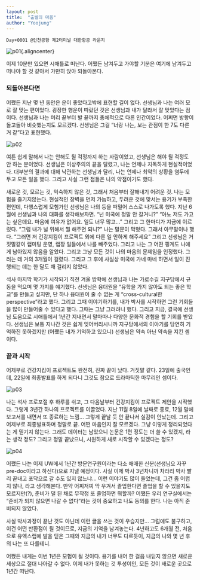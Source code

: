 ```yaml
---
layout: post
title:  "출발의 마음"
author: "Yoojung"
---
```




~~~
Day+0001 @인천공항 제2터미널 대한항공 라운지
~~~



![p01]({{site.url}}/assets/2018-02-23-p01.jpg "이런 걸 찍어줘야 떠나는 기분이 든다"){.aligncenter}

이제 10분만 있으면 시애틀로 떠난다. 어쨌든 남겨두고 가야할 기분은 여기에 남겨두고 떠나야 할 것 같아서 가만히 앉아 되돌아본다.



### 되돌아본다면

어쨌든 지난 몇 년 동안은 운이 좋았다고밖에 표현할 길이 없다. 선생님과 나는 여러 모로 잘 맞는 편이었다. 굉장한 행운이 따랐던 것은 선생님과 내가 달라서 잘 맞았다는 점이다. 선생님과 나는 머리 끝부터 발 끝까지 총체적으로 다른 인간이었다. 어쩌면 방향이 돌고돌아 비슷했는지도 모르겠다. 선생님은 그걸 “너랑 나는, 보는 관점이 한 7도 다른 거 같”다고 표현했다. 

![p02]({{site.url}}/assets/2018-02-23-p02.jpg "극과 극은 통한다더니")  

여튼 쉽게 말해서 나는 안해도 될 걱정까지 하는 사람이었고, 선생님은 해야 될 걱정도 안 하는 분이었다. 선생님은 이상주의의 끝을 달렸고, 나는 언제나 지독하게 현실적이었다. 대부분의 결과에 대해 낙관하는 선생님과 달리, 나는 언제나 최악의 상황을 염두에 두고 모든 일을 했다. 그리고 사실 그런 점들은 나의 약점이기도 했다. 



새로운 것, 모르는 것, 익숙하지 않은 것, 그래서 처음부터 잘해내기 어려운 것. 나는 모험을 즐기지않는다. 현실적인 장벽을 먼저 가늠하고, 두려운 것에 맞서는 용기가 부족한 편인데, 다행스럽게 모험가인 선생님은 나의 등을 떠밀어 스스로 나가도록 했다. 지난 6월에 선생님과 나의 대화를 생각해보자면.  “넌 미국에 정말 안 갈거니?” “아뇨 저도 가고는 싶은데요. 마음에 여유가 없어요. 일도 너무 많고...” 그리고 그 한마디가 지금에 이르렀다. “그럼 내가 널 위해서 뭘 해주면 되니?” 나는 말문이 막혔다. 그래서 아무말이나 했다. “그러면 저 건강지킴이 프로젝트 외에 다른 일 안하게 해주세요” 그리고 선생님은 거짓말같이 랩미팅 운영, 랩장 일들에서 나를 빼주었다. 그리고 나는 그 어떤 핑계도 나에게 남아있지 않음을 알았다. 그리고 그냥 모든 것이 나의 마음의 문제임을 인정했다. 그러는 데 거의 3개월이 걸렸다. 그리고 그 후에 사실상 미국에 가네 마네 하면서 일이 진행되는 데는 한 달도 채 걸리지 않았다. 



석사 마지막 학기가 시작되기 직전 겨울 방학에 선생님과 나는 가로수길 지구당에서 규동을 먹으며 몇 가지를 얘기했다. 선생님은 융대원을 “유학을 가지 않아도 되는 좋은 학교”를 만들고 싶지만, 단 하나 융대원이 줄 수 없는 게 “cross-cultural한 perspective”라고 했다. 그리고 그때 이야기하기를, 내가 박사를 시작하면 그런 기회들을 많이 만들어줄 수 있다고 했다. 그때는 그냥 그러려니 했다. 그리고 지금, 결국에 선생님 도움으로 시애틀에서 1년간 지내면서 말마따나 다양한 문화적 경험을 할 기회를 받았다. 선생님은 보통 지나간 것은 쉽게 잊어버리시니까 지구당에서의 이야기를 당연히 기억하진 못하겠지만 (어쨌든 내가 기억하고 있으니) 선생님은 약속 아닌 약속을 지킨 셈이다.  



### 끝과 시작

어제부로 건강지킴이 프로젝트도 완전히, 진짜 끝이 났다. 거짓말 같다. 23일에 출국인데, 22일에 최종발표를 하게 되다니 그것도 참으로 드라마틱한 마무리인 셈이다. 

![p03]({{site.url}}/assets/2018-02-23-p03.jpg "끝까지 일할 팔자")  

나는 석사 프로포절 후 하루를 쉬고, 그 다음날부터 건강지킴이 프로젝트 제안을 시작했다. 그렇게 3년간 하나의 프로젝트를 이끌었다. 지난 11월 8일에 날짜로 종료, 12월 말에 보고서를 내면서 또 종료하는 느낌... 그렇게 끝날 듯 안 끝나서 실감이 안났는데. 그리고 어제부로 최종발표하며 정말로 끝. 어떤 마음인지 잘 모르겠다. 그냥 이렇게 정리되었다는 게 믿기지 않는다. 그래도 데이터는 남았으니 논문은 1편 정도는 더 쓸 수 있겠지, 라는 생각 정도? 그리고 정말 끝났으니, 시원하게 새로 시작할 수 있겠다는 정도?

![p04]({{site.url}}/assets/2018-02-23-p04.jpg "3년의 축약 = 세 권의 책")  

어쨌든 나는 이제 UW에서 1년간 방문연구원이라는 다소 애매한 신분(선생님으 자꾸 pre-doc이라고 하신다)으로 지낼 예정이다. 사실 이제 박사 3년차니까 차라리 박사 빨리 끝내고 포닥으로 갈 수도 있지 않느냐... 이런 이야기도 많이 들었는데, 그건 좀 어렵지 않나, 라고 생각해본다. 만약 어찌저찌 막 우겨서 졸업한다면 졸업을 할 수 있을지도 모르지만(?), 준비가 덜 된 채로 무작정 또 졸업하면 뭐할까? 어쨌든 우리 연구실에서는 “준비가 되지 않으면 나갈 수 없다”라는 것이 중요하고 나도 동의를 한다. 나는 아직 준비되지 않았다.



사실 박사과정이 끝난 것도 아닌데 이런 글을 쓰는 것이 우습지만... 그럼에도 불구하고, 이건 어떤 반환점이 될 것이므로, 지금의 기억을 남겨놓는다. 4년하고도 6개월 전, 처음으로 유엑스랩에 발을 딛은 그때와 지금의 내가 너무도 다르듯이, 지금의 나와 몇 년 후의 나는 또 다를테니. 



어쨌든 내게는 이번 1년은 모험이 될 것이다. 용기를 내어 한 걸음 내딛지 않으면 새로운 세상으로 절대 나아갈 수 없다. 이제 내가 못하는 것 투성이인, 모든 것이 새로운 곳으로 1년간 떠난다. 

